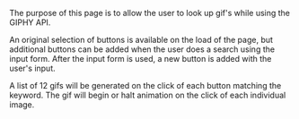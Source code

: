 The purpose of this page is to allow the user to look up gif's while using the GIPHY API.

An original selection of buttons is available on the load of the page, but additional buttons can be added when the user does a search using the input form. After the input form is used, a new button is added with the user's input.

A list of 12 gifs will be generated on the click of each button matching the keyword. The gif will begin or halt animation on the click of each individual image. 
